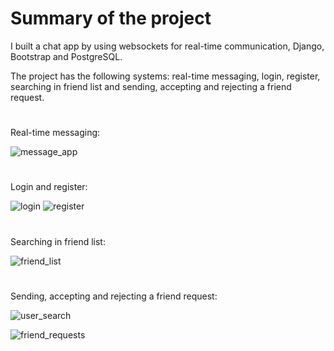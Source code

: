 # Summary of the project
 
 I built a chat app by using websockets for real-time communication, Django, Bootstrap and PostgreSQL.

 The project has the following systems: real-time messaging, login, register, searching in friend list and sending, accepting and rejecting a friend request.

#

 Real-time messaging:

![message_app](https://user-images.githubusercontent.com/75032781/201332959-79f1fef1-5499-4497-8655-2fcd311cb927.gif)


#
 Login and register:
 
 ![login](https://user-images.githubusercontent.com/75032781/201394319-29154546-2710-4cd2-a2a2-7346fa1a8eed.png)
 ![register](https://user-images.githubusercontent.com/75032781/201394346-64d55e8e-d6c6-47e1-8907-9be5fed282ca.png)


#
 Searching in friend list:

![friend_list](https://user-images.githubusercontent.com/75032781/201390678-fbbc45eb-4add-474b-b2be-9048cd727dc1.png)


#
 Sending, accepting and rejecting a friend request:
 
 ![user_search](https://user-images.githubusercontent.com/75032781/201391670-0c5d8f6d-4f19-448d-a851-84e5cf947dcb.png)

 ![friend_requests](https://user-images.githubusercontent.com/75032781/201391696-a3dede26-4115-4803-a39b-139cf45b3c7e.png)
